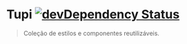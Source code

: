 # Tupi [![devDependency Status](https://david-dm.org/ABS-org/Tupi/dev-status.png?theme=shields.io)](https://david-dm.org/ABS-org/Tupi#info=devDependencies)
> Coleção de estilos e componentes reutilizáveis.
